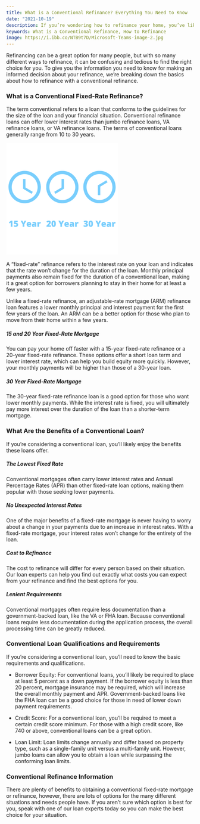 ```yaml
---
title: What is a Conventional Refinance? Everything You Need to Know
date: "2021-10-19"
description: If you’re wondering how to refinance your home, you’ve likely come across several options. We’ve got everything you need to know plus the basics about what a conventional refinance is.
keywords: What is a Conventional Refinance, How to Refinance
image: https://i.ibb.co/NTB9t7D/Microsoft-Teams-image-2.jpg
---
```


Refinancing can be a great option for many people, but with so many different ways to refinance, it can be confusing and tedious to find the right choice for you. To give you the information you need to know for making an informed decision about your refinance, we’re breaking down the basics about how to refinance with a conventional refinance.

### What is a Conventional Fixed-Rate Refinance?

The term conventional refers to a loan that conforms to the guidelines for the size of the loan and your financial situation. Conventional refinance loans can offer lower interest rates than jumbo refinance loans, VA refinance loans, or VA refinance loans. The terms of conventional loans generally range from 10 to 30 years.

<img src="./time.png" class="img-fluid" alt="Responsive image">
<br />

A “fixed-rate” refinance refers to the interest rate on your loan and indicates that the rate won’t change for the duration of the loan. Monthly principal payments also remain fixed for the duration of a conventional loan, making it a great option for borrowers planning to stay in their home for at least a few years.

Unlike a fixed-rate refinance, an adjustable-rate mortgage (ARM) refinance loan features a lower monthly principal and interest payment for the first few years of the loan. An ARM can be a better option for those who plan to move from their home within a few years.

##### 15 and 20 Year Fixed-Rate Mortgage

You can pay your home off faster with a 15-year fixed-rate refinance or a 20-year fixed-rate refinance. These options offer a short loan term and lower interest rate, which can help you build equity more quickly. However, your monthly payments will be higher than those of a 30-year loan.

##### 30 Year Fixed-Rate Mortgage

The 30-year fixed-rate refinance loan is a good option for those who want lower monthly payments. While the interest rate is fixed, you will ultimately pay more interest over the duration of the loan than a shorter-term mortgage.

### What Are the Benefits of a Conventional Loan?

If you’re considering a conventional loan, you’ll likely enjoy the benefits these loans offer.

##### The Lowest Fixed Rate

Conventional mortgages often carry lower interest rates and Annual Percentage Rates (APR) than other fixed-rate loan options, making them popular with those seeking lower payments.

##### No Unexpected Interest Rates

One of the major benefits of a fixed-rate mortgage is never having to worry about a change in your payments due to an increase in interest rates. With a fixed-rate mortgage, your interest rates won’t change for the entirety of the loan.

##### Cost to Refinance

The cost to refinance will differ for every person based on their situation. Our loan experts can help you find out exactly what costs you can expect from your refinance and find the best options for you.

##### Lenient Requirements

Conventional mortgages often require less documentation than a government-backed loan, like the VA or FHA loan. Because conventional loans require less documentation during the application process, the overall processing time can be greatly reduced.

### Conventional Loan Qualifications and Requirements

If you’re considering a conventional loan, you’ll need to know the basic requirements and qualifications.

- Borrower Equity: For conventional loans, you’ll likely be required to place at least 5 percent as a down payment. If the borrower equity is less than 20 percent, mortgage insurance may be required, which will increase the overall monthly payment and APR. Government-backed loans like the FHA loan can be a good choice for those in need of lower down payment requirements.

- Credit Score: For a conventional loan, you’ll be required to meet a certain credit score minimum. For those with a high credit score, like 740 or above, conventional loans can be a great option.

- Loan Limit: Loan limits change annually and differ based on property type, such as a single-family unit versus a multi-family unit. However, jumbo loans can allow you to obtain a loan while surpassing the conforming loan limits.

### Conventional Refinance Information

There are plenty of benefits to obtaining a conventional fixed-rate mortgage or refinance, however, there are lots of options for the many different situations and needs people have. If you aren’t sure which option is best for you, speak with one of our loan experts today so you can make the best choice for your situation.
